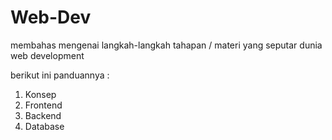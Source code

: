 # Web-Dev
membahas mengenai langkah-langkah tahapan / materi yang seputar dunia web development

berikut ini panduannya : 
1. Konsep
2. Frontend
3. Backend
4. Database
